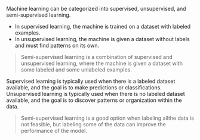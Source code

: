 Machine learning can be categorized into supervised, unsupervised, and semi-supervised learning.

* In supervised learning, the machine is trained on a dataset with labeled examples.
* In unsupervised learning, the machine is given a dataset without labels and must find patterns on its own.

> Semi-supervised learning is a combination of supervised and unsupervised learning, where the machine is given a dataset with some labeled and some unlabeled examples.

Supervised learning is typically used when there is a labeled dataset available, and the goal is to make predictions or classifications. Unsupervised learning is typically used when there is no labeled dataset available, and the goal is to discover patterns or organization within the data.

> Semi-supervised learning is a good option when labeling allthe data is not feasible, but labeling some of the data can improve the performance of the model.
